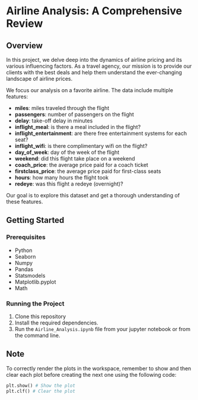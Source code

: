 # Airline Analysis: A Comprehensive Review

## Overview
In this project, we delve deep into the dynamics of airline pricing and its various influencing factors. As a travel agency, our mission is to provide our clients with the best deals and help them understand the ever-changing landscape of airline prices.

We focus our analysis on a favorite airline. The data include multiple features:

- **miles**: miles traveled through the flight
- **passengers**: number of passengers on the flight
- **delay**: take-off delay in minutes
- **inflight_meal**: is there a meal included in the flight?
- **inflight_entertainment**: are there free entertainment systems for each seat?
- **inflight_wifi**: is there complimentary wifi on the flight?
- **day_of_week**: day of the week of the flight
- **weekend**: did this flight take place on a weekend
- **coach_price**: the average price paid for a coach ticket
- **firstclass_price**: the average price paid for first-class seats
- **hours**: how many hours the flight took
- **redeye**: was this flight a redeye (overnight)?

Our goal is to explore this dataset and get a thorough understanding of these features.

## Getting Started

### Prerequisites
- Python
- Seaborn
- Numpy
- Pandas
- Statsmodels
- Matplotlib.pyplot
- Math

### Running the Project
1. Clone this repository
2. Install the required dependencies.
3. Run the `Airline_Analysis.ipynb` file from your jupyter notebook or from the command line.

## Note
To correctly render the plots in the workspace, remember to show and then clear each plot before creating the next one using the following code:

```python
plt.show() # Show the plot
plt.clf() # Clear the plot
